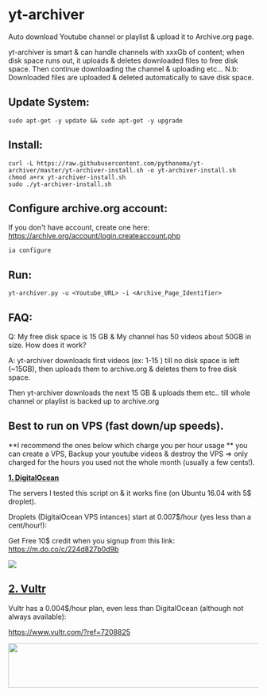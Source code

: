 # yt-archiver

Auto download Youtube channel or playlist & upload it to Archive.org page.

yt-archiver is smart & can handle channels with xxxGb of content; when disk space runs out, it uploads & deletes downloaded files to free disk space. Then continue downloading the channel & uploading etc...
N.b: Downloaded files are uploaded & deleted automatically to save disk space.


Update System:
--------------------------------------------------------------------------------
```
sudo apt-get -y update && sudo apt-get -y upgrade
```


Install:
---------------------------------------------------------------------------------
```
curl -L https://raw.githubusercontent.com/pythonoma/yt-archiver/master/yt-archiver-install.sh -o yt-archiver-install.sh
chmod a+rx yt-archiver-install.sh
sudo ./yt-archiver-install.sh
```

Configure archive.org account:
---------------------------------------------------------------------------------

If you don't have account, create one here: https://archive.org/account/login.createaccount.php

```
ia configure
```


Run:
---------------------------------------------------------------------------------
```
yt-archiver.py -u <Youtube_URL> -i <Archive_Page_Identifier>
```

FAQ:
----------------------------------------------------------------------------

Q: My free disk space is 15 GB & My channel has 50 videos about 50GB in size. How does it work?

A: yt-archiver downloads first videos (ex: 1-15 ) till no disk space is left (~15GB), then uploads them to archive.org & deletes them to free disk space. 

Then yt-archiver downloads the next 15 GB & uploads them etc.. till whole channel or playlist is backed up to archive.org

Best to run on VPS (fast down/up speeds). 
--------------------------------------------------------------------------------

**I recommend the ones below which charge you per hour usage **
you can create a VPS, Backup your youtube videos & destroy the VPS => only charged for the hours you used not the whole month (usually a few cents!).

<a href="https://m.do.co/c/224d827b0d9b"  target="_blank">**1. DigitalOcean**</a>

The servers I tested this script on & it works fine (on Ubuntu 16.04 with 5$ droplet).

Droplets (DigitalOcean VPS intances) start at 0.007$/hour (yes less than a cent/hour!):

Get Free 10$ credit when you signup from this link: https://m.do.co/c/224d827b0d9b

<a href="https://m.do.co/c/224d827b0d9b" target="_blank"><img src="http://i.imgur.com/LVu6P6n.png"></a>


<a href="https://www.vultr.com/?ref=7208825"  target="_blank">**2. Vultr** </a>
------------------------------------------------------------------------------------
Vultr has a 0.004$/hour plan, even less than DigitalOcean (although not always available):

https://www.vultr.com/?ref=7208825

<a href="https://www.vultr.com/?ref=7208825"  target="_blank"><img src="https://www.vultr.com/media/banner_1.png" width="728" height="90"></a>

